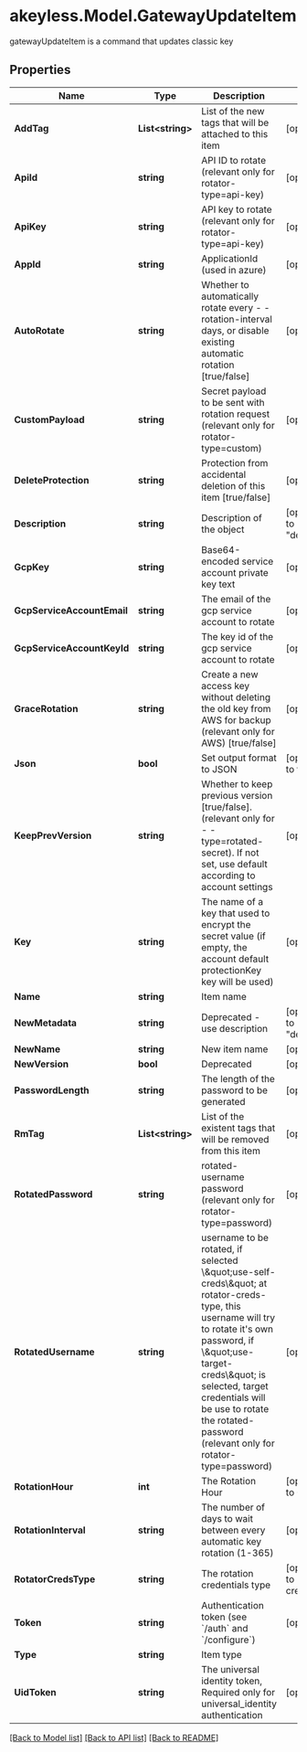 # akeyless.Model.GatewayUpdateItem
gatewayUpdateItem is a command that updates classic key

## Properties

Name | Type | Description | Notes
------------ | ------------- | ------------- | -------------
**AddTag** | **List&lt;string&gt;** | List of the new tags that will be attached to this item | [optional] 
**ApiId** | **string** | API ID to rotate (relevant only for rotator-type&#x3D;api-key) | [optional] 
**ApiKey** | **string** | API key to rotate (relevant only for rotator-type&#x3D;api-key) | [optional] 
**AppId** | **string** | ApplicationId (used in azure) | [optional] 
**AutoRotate** | **string** | Whether to automatically rotate every - -rotation-interval days, or disable existing automatic rotation [true/false] | [optional] 
**CustomPayload** | **string** | Secret payload to be sent with rotation request (relevant only for rotator-type&#x3D;custom) | [optional] 
**DeleteProtection** | **string** | Protection from accidental deletion of this item [true/false] | [optional] 
**Description** | **string** | Description of the object | [optional] [default to "default_metadata"]
**GcpKey** | **string** | Base64-encoded service account private key text | [optional] 
**GcpServiceAccountEmail** | **string** | The email of the gcp service account to rotate | [optional] 
**GcpServiceAccountKeyId** | **string** | The key id of the gcp service account to rotate | [optional] 
**GraceRotation** | **string** | Create a new access key without deleting the old key from AWS for backup (relevant only for AWS) [true/false] | [optional] 
**Json** | **bool** | Set output format to JSON | [optional] [default to false]
**KeepPrevVersion** | **string** | Whether to keep previous version [true/false]. (relevant only for - -type&#x3D;rotated-secret). If not set, use default according to account settings | [optional] 
**Key** | **string** | The name of a key that used to encrypt the secret value (if empty, the account default protectionKey key will be used) | [optional] 
**Name** | **string** | Item name | 
**NewMetadata** | **string** | Deprecated - use description | [optional] [default to "default_metadata"]
**NewName** | **string** | New item name | [optional] 
**NewVersion** | **bool** | Deprecated | [optional] 
**PasswordLength** | **string** | The length of the password to be generated | [optional] 
**RmTag** | **List&lt;string&gt;** | List of the existent tags that will be removed from this item | [optional] 
**RotatedPassword** | **string** | rotated-username password (relevant only for rotator-type&#x3D;password) | [optional] 
**RotatedUsername** | **string** | username to be rotated, if selected \\\&quot;use-self-creds\\\&quot; at rotator-creds-type, this username will try to rotate it&#39;s own password, if \\\&quot;use-target-creds\\\&quot; is selected, target credentials will be use to rotate the rotated-password (relevant only for rotator-type&#x3D;password) | [optional] 
**RotationHour** | **int** | The Rotation Hour | [optional] [default to 0]
**RotationInterval** | **string** | The number of days to wait between every automatic key rotation (1-365) | [optional] 
**RotatorCredsType** | **string** | The rotation credentials type | [optional] [default to "use-self-creds"]
**Token** | **string** | Authentication token (see &#x60;/auth&#x60; and &#x60;/configure&#x60;) | [optional] 
**Type** | **string** | Item type | 
**UidToken** | **string** | The universal identity token, Required only for universal_identity authentication | [optional] 

[[Back to Model list]](../README.md#documentation-for-models) [[Back to API list]](../README.md#documentation-for-api-endpoints) [[Back to README]](../README.md)

